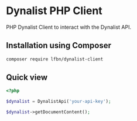 # Dynalist PHP Client

PHP Dynalist Client to interact with the Dynalist API.

## Installation using Composer

```sh
composer require lfbn/dynalist-client
```

## Quick view

```php
<?php

$dynalist = DynalistApi('your-api-key');

$dynalist->getDocumentContent();

```
